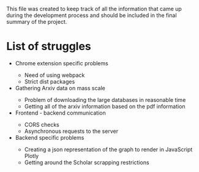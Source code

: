 This file was created to keep track of all the information that came up during the development 
process and should be included in the final summary of the project.

# List of struggles
<ul>
<li>Chrome extension specific problems</li>
    <ul>
        <li>Need of using webpack</li>
        <li>Strict dist packages</li>
    </ul>
<li>Gathering Arxiv data on mass scale</li>
    <ul>
        <li>Problem of downloading the large databases in reasonable time</li>
        <li>Getting all of the arxiv information based on the pdf information</li>
    </ul>
<li>Frontend - backend communication</li>
    <ul>
        <li>CORS checks</li>
        <li>Asynchronous requests to the server</li>
    </ul>
<li>Backend specific problems</li>
    <ul>
        <li>Creating a json representation of the graph to render in JavaScript Plotly</li>
        <li>Getting around the Scholar scrapping restrictions</li>
    </ul>
</ul>